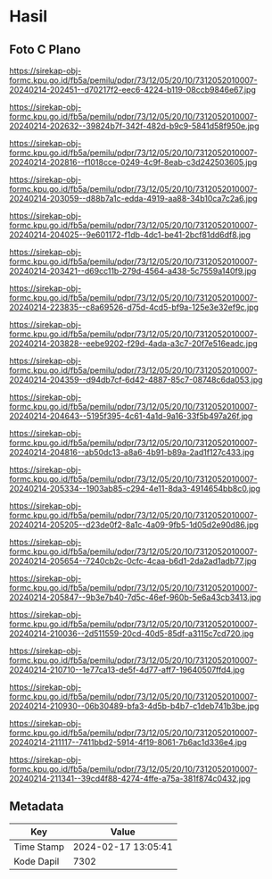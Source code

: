 # Hasil

## Foto C Plano

https://sirekap-obj-formc.kpu.go.id/fb5a/pemilu/pdpr/73/12/05/20/10/7312052010007-20240214-202451--d70217f2-eec6-4224-b119-08ccb9846e67.jpg

https://sirekap-obj-formc.kpu.go.id/fb5a/pemilu/pdpr/73/12/05/20/10/7312052010007-20240214-202632--39824b7f-342f-482d-b9c9-5841d58f950e.jpg

https://sirekap-obj-formc.kpu.go.id/fb5a/pemilu/pdpr/73/12/05/20/10/7312052010007-20240214-202816--f1018cce-0249-4c9f-8eab-c3d242503605.jpg

https://sirekap-obj-formc.kpu.go.id/fb5a/pemilu/pdpr/73/12/05/20/10/7312052010007-20240214-203059--d88b7a1c-edda-4919-aa88-34b10ca7c2a6.jpg

https://sirekap-obj-formc.kpu.go.id/fb5a/pemilu/pdpr/73/12/05/20/10/7312052010007-20240214-204025--9e601172-f1db-4dc1-be41-2bcf81dd6df8.jpg

https://sirekap-obj-formc.kpu.go.id/fb5a/pemilu/pdpr/73/12/05/20/10/7312052010007-20240214-203421--d69cc11b-279d-4564-a438-5c7559a140f9.jpg

https://sirekap-obj-formc.kpu.go.id/fb5a/pemilu/pdpr/73/12/05/20/10/7312052010007-20240214-223835--c8a69526-d75d-4cd5-bf9a-125e3e32ef9c.jpg

https://sirekap-obj-formc.kpu.go.id/fb5a/pemilu/pdpr/73/12/05/20/10/7312052010007-20240214-203828--eebe9202-f29d-4ada-a3c7-20f7e516eadc.jpg

https://sirekap-obj-formc.kpu.go.id/fb5a/pemilu/pdpr/73/12/05/20/10/7312052010007-20240214-204359--d94db7cf-6d42-4887-85c7-08748c6da053.jpg

https://sirekap-obj-formc.kpu.go.id/fb5a/pemilu/pdpr/73/12/05/20/10/7312052010007-20240214-204643--5195f395-4c61-4a1d-9a16-33f5b497a26f.jpg

https://sirekap-obj-formc.kpu.go.id/fb5a/pemilu/pdpr/73/12/05/20/10/7312052010007-20240214-204816--ab50dc13-a8a6-4b91-b89a-2ad1f127c433.jpg

https://sirekap-obj-formc.kpu.go.id/fb5a/pemilu/pdpr/73/12/05/20/10/7312052010007-20240214-205334--1903ab85-c294-4e11-8da3-4914654bb8c0.jpg

https://sirekap-obj-formc.kpu.go.id/fb5a/pemilu/pdpr/73/12/05/20/10/7312052010007-20240214-205205--d23de0f2-8a1c-4a09-9fb5-1d05d2e90d86.jpg

https://sirekap-obj-formc.kpu.go.id/fb5a/pemilu/pdpr/73/12/05/20/10/7312052010007-20240214-205654--7240cb2c-0cfc-4caa-b6d1-2da2ad1adb77.jpg

https://sirekap-obj-formc.kpu.go.id/fb5a/pemilu/pdpr/73/12/05/20/10/7312052010007-20240214-205847--9b3e7b40-7d5c-46ef-960b-5e6a43cb3413.jpg

https://sirekap-obj-formc.kpu.go.id/fb5a/pemilu/pdpr/73/12/05/20/10/7312052010007-20240214-210036--2d511559-20cd-40d5-85df-a3115c7cd720.jpg

https://sirekap-obj-formc.kpu.go.id/fb5a/pemilu/pdpr/73/12/05/20/10/7312052010007-20240214-210710--1e77ca13-de5f-4d77-aff7-19640507ffd4.jpg

https://sirekap-obj-formc.kpu.go.id/fb5a/pemilu/pdpr/73/12/05/20/10/7312052010007-20240214-210930--06b30489-bfa3-4d5b-b4b7-c1deb741b3be.jpg

https://sirekap-obj-formc.kpu.go.id/fb5a/pemilu/pdpr/73/12/05/20/10/7312052010007-20240214-211117--7411bbd2-5914-4f19-8061-7b6ac1d336e4.jpg

https://sirekap-obj-formc.kpu.go.id/fb5a/pemilu/pdpr/73/12/05/20/10/7312052010007-20240214-211341--39cd4f88-4274-4ffe-a75a-381f874c0432.jpg


## Metadata

| Key        | Value               |
| ---------- | ------------------- |
| Time Stamp | 2024-02-17 13:05:41 |
| Kode Dapil | 7302                |



